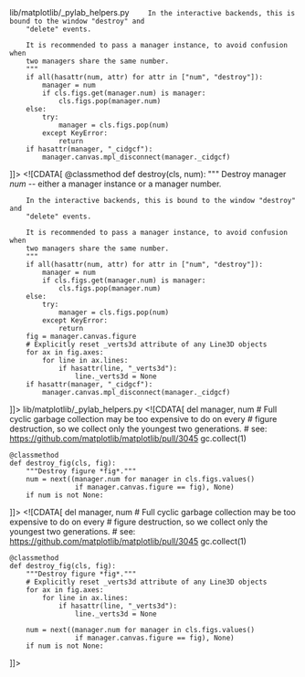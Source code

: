 <change>
<file change-number-for-this-file="1">lib/matplotlib/_pylab_helpers.py</file>
<original line-count="14" no-ellipsis="true"><![CDATA[
    @classmethod
    def destroy(cls, num):
        """
        Destroy manager *num* -- either a manager instance or a manager number.

        In the interactive backends, this is bound to the window "destroy" and
        "delete" events.

        It is recommended to pass a manager instance, to avoid confusion when
        two managers share the same number.
        """
        if all(hasattr(num, attr) for attr in ["num", "destroy"]):
            manager = num
            if cls.figs.get(manager.num) is manager:
                cls.figs.pop(manager.num)
        else:
            try:
                manager = cls.figs.pop(num)
            except KeyError:
                return
        if hasattr(manager, "_cidgcf"):
            manager.canvas.mpl_disconnect(manager._cidgcf)
]]></original>
<modified no-ellipsis="true"><![CDATA[
    @classmethod
    def destroy(cls, num):
        """
        Destroy manager *num* -- either a manager instance or a manager number.

        In the interactive backends, this is bound to the window "destroy" and
        "delete" events.

        It is recommended to pass a manager instance, to avoid confusion when
        two managers share the same number.
        """
        if all(hasattr(num, attr) for attr in ["num", "destroy"]):
            manager = num
            if cls.figs.get(manager.num) is manager:
                cls.figs.pop(manager.num)
        else:
            try:
                manager = cls.figs.pop(num)
            except KeyError:
                return
        fig = manager.canvas.figure
        # Explicitly reset _verts3d attribute of any Line3D objects
        for ax in fig.axes:
            for line in ax.lines:
                if hasattr(line, "_verts3d"):
                    line._verts3d = None
        if hasattr(manager, "_cidgcf"):
            manager.canvas.mpl_disconnect(manager._cidgcf)
]]></modified>
</change>
<change>
<file change-number-for-this-file="2">lib/matplotlib/_pylab_helpers.py</file>
<original line-count="9" no-ellipsis="true"><![CDATA[
        del manager, num
        # Full cyclic garbage collection may be too expensive to do on every
        # figure destruction, so we collect only the youngest two generations.
        # see: https://github.com/matplotlib/matplotlib/pull/3045
        gc.collect(1)

    @classmethod
    def destroy_fig(cls, fig):
        """Destroy figure *fig*."""
        num = next((manager.num for manager in cls.figs.values()
                    if manager.canvas.figure == fig), None)
        if num is not None:
]]></original>
<modified no-ellipsis="true"><![CDATA[
        del manager, num
        # Full cyclic garbage collection may be too expensive to do on every
        # figure destruction, so we collect only the youngest two generations.
        # see: https://github.com/matplotlib/matplotlib/pull/3045
        gc.collect(1)

    @classmethod
    def destroy_fig(cls, fig):
        """Destroy figure *fig*."""
        # Explicitly reset _verts3d attribute of any Line3D objects
        for ax in fig.axes:
            for line in ax.lines:
                if hasattr(line, "_verts3d"):
                    line._verts3d = None
                    
        num = next((manager.num for manager in cls.figs.values()
                    if manager.canvas.figure == fig), None)
        if num is not None:
]]></modified>
</change>
